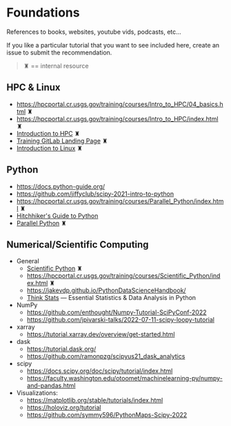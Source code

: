 # Foundations

References to books, websites, youtube vids, podcasts, etc...

If you like a particular tutorial that you want to see included
here, create an issue to submit the recommendation.

> &#9820; == internal resource

## HPC &amp; Linux

* <https://hpcportal.cr.usgs.gov/training/courses/Intro_to_HPC/04_basics.html> &#9820;
* <https://hpcportal.cr.usgs.gov/training/courses/Intro_to_HPC/index.html> &#9820;
* [Introduction to HPC](https://code.chs.usgs.gov/sas/arc/training/introduction_to_hpc) &#9820;
* [Training GitLab Landing Page](https://code.chs.usgs.gov/sas/arc/training) &#9820;
* [Introduction to Linux](https://code.chs.usgs.gov/sas/arc/training/introduction_to_linux) &#9820;

## Python

* <https://docs.python-guide.org/>
* <https://github.com/jiffyclub/scipy-2021-intro-to-python>
* <https://hpcportal.cr.usgs.gov/training/courses/Parallel_Python/index.html> &#9820;
* [Hitchhiker's Guide to Python](https://buildmedia.readthedocs.org/media/pdf/python-guide/latest/python-guide.pdf)
* [Parallel Python](https://code.chs.usgs.gov/sas/arc/training/parallel_python) &#9820;

## Numerical/Scientific Computing

* General
  * [Scientific Python](https://code.chs.usgs.gov/sas/arc/training/scientific_python) &#9820;
  * <https://hpcportal.cr.usgs.gov/training/courses/Scientific_Python/index.html> &#9820;
  * <https://jakevdp.github.io/PythonDataScienceHandbook/>
  * [Think Stats](https://greenteapress.com/thinkstats2/thinkstats2.pdf) &mdash; Essential Statistics &amp; Data Analysis in Python
* NumPy
  * <https://github.com/enthought/Numpy-Tutorial-SciPyConf-2022>
  * <https://github.com/jpivarski-talks/2022-07-11-scipy-loopy-tutorial>
* xarray
  * <https://tutorial.xarray.dev/overview/get-started.html>
* dask
  * <https://tutorial.dask.org/>
  * <https://github.com/ramonpzg/scipyus21_dask_analytics>
* scipy
  * <https://docs.scipy.org/doc/scipy/tutorial/index.html>
  * <https://faculty.washington.edu/otoomet/machinelearning-py/numpy-and-pandas.html>
* Visualizations:
  * <https://matplotlib.org/stable/tutorials/index.html>
  * <https://holoviz.org/tutorial>
  * <https://github.com/symmy596/PythonMaps-Scipy-2022>
